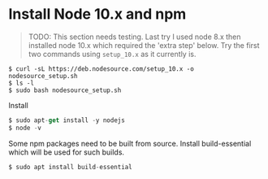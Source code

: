 
# Install Node 10.x and npm

> TODO: This section needs testing. Last try I used node 8.x then installed node 10.x which required the 'extra step' below. Try the first two commands using `setup_10.x` as it currently is.
```console
$ curl -sL https://deb.nodesource.com/setup_10.x -o nodesource_setup.sh
$ ls -l
$ sudo bash nodesource_setup.sh
```
Install
```js
$ sudo apt-get install -y nodejs
$ node -v
```

Some npm packages need to be built from source. Install build-essential which will be used for such builds.
```js
$ sudo apt install build-essential
```
